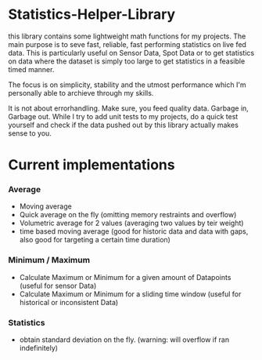 # Statistics-Helper-Library
this library contains some lightweight math functions for my projects.
The main purpose is to seve fast, reliable, fast performing statistics on live fed data.
This is particularly useful on Sensor Data, Spot Data or to get statistics on data where the dataset is simply too large to get statistics in a feasible timed manner.

The focus is on simplicity, stability and the utmost performance which I'm personally able to archieve through my skills.

It is not about errorhandling. Make sure, you feed quality data. Garbage in, Garbage out.
While I try to add unit tests to my projects, do a quick test yourself and check if the data pushed out by this library actually makes sense to you.

# Current implementations
### Average
- Moving average
- Quick average on the fly (omitting memory restraints and overflow)
- Volumetric average for 2 values (averaging two values by teir weight)
- time based moving average (good for historic data and data with gaps, also good for targeting a certain time duration)

### Minimum / Maximum
- Calculate Maximum or Minimum for a given amount of Datapoints (useful for sensor Data)
- Calculate Maximum or Minimum for a sliding time window (useful for historical or inconsistent Data)

### Statistics
- obtain standard deviation on the fly. (warning: will overflow if ran indefinitely)
